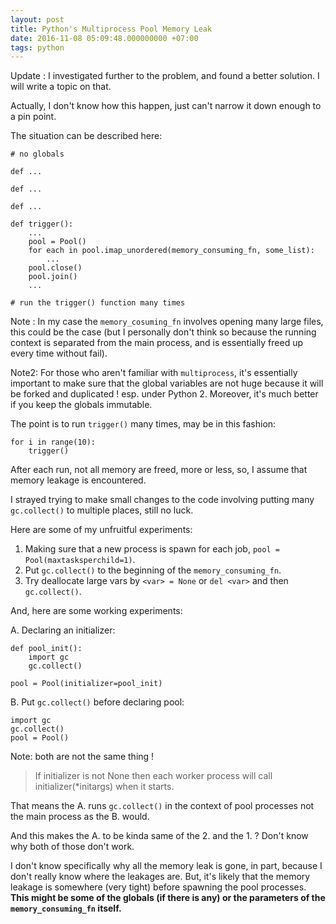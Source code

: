 ```yaml
---
layout: post
title: Python's Multiprocess Pool Memory Leak
date: 2016-11-08 05:09:48.000000000 +07:00
tags: python
---
```

Update : I investigated further to the problem, and found a better solution. I will write a topic on that.

Actually, I don't know how this happen, just can't narrow it down enough to a pin point.

The situation can be described here:

```
# no globals

def ...

def ...

def ...

def trigger():
	...
	pool = Pool()
	for each in pool.imap_unordered(memory_consuming_fn, some_list):
		...
	pool.close()
	pool.join()
	...

# run the trigger() function many times
```

Note : In my case the `memory_cosuming_fn` involves opening many large files, this could be the case (but I personally don't think so because the running context is separated from the main process, and is essentially freed up every time without fail).

Note2: For those who aren't familiar with `multiprocess`, it's essentially important to make sure that the global variables are not huge because it will be forked and duplicated ! esp. under Python 2. Moreover, it's much better if you keep the globals immutable.

The point is to run `trigger()` many times, may be in this fashion:

```
for i in range(10):
	trigger()
```

After each run, not all memory are freed, more or less, so, I assume that memory leakage is encountered.

I strayed trying to make small changes to the code involving putting many `gc.collect()` to multiple places, still no luck.

Here are some of my unfruitful experiments:

1. Making sure that a new process is spawn for each job, `pool = Pool(maxtasksperchild=1)`.
2. Put `gc.collect()` to the beginning of the `memory_consuming_fn`.
3. Try deallocate large vars by `<var> = None` or `del <var>` and then `gc.collect()`.

And, here are some working experiments:

A. Declaring an initializer:
```
def pool_init():
	import gc
	gc.collect()

pool = Pool(initializer=pool_init)
```

B. Put `gc.collect()` before declaring pool:
```
import gc
gc.collect()
pool = Pool()
```

Note: both are not the same thing ! 
> If initializer is not None then each worker process will call initializer(*initargs) when it starts.

That means the A. runs `gc.collect()` in the context of pool processes not the main process as the B. would.

And this makes the A. to be kinda same of the 2. and the 1. ? Don't know why both of those don't work.

I don't know specifically why all the memory leak is gone, in part, because I don't really know where the leakages are. But, it's likely that the memory leakage is somewhere (very tight) before spawning the pool processes. **This might be some of the globals (if there is any) or the parameters of the `memory_consuming_fn` itself.**

